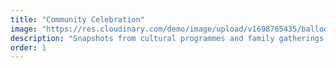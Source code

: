 ```yaml
---
title: "Community Celebration"
image: "https://res.cloudinary.com/demo/image/upload/v1698765435/balloons.jpg"
description: "Snapshots from cultural programmes and family gatherings that highlight inclusive celebrations."
order: 1
---
```

